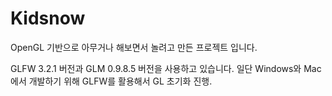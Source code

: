 # Kidsnow
OpenGL 기반으로 아무거나 해보면서 놀려고 만든 프로젝트 입니다.

GLFW 3.2.1 버전과 GLM 0.9.8.5 버전을 사용하고 있습니다.
일단 Windows와 Mac에서 개발하기 위해 GLFW를 활용해서 GL 초기화 진행.
